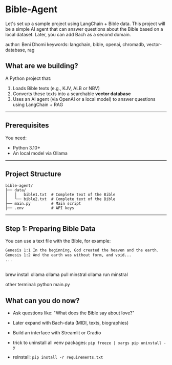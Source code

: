 # Bible-Agent
Let's set up a sample project using LangChain + Bible data. This project will be a simple AI agent that can answer questions about the Bible based on a local dataset. Later, you can add Bach as a second domain.

author: Beni Dhomi 
keywords: langchain, bible, openai, chromadb, vector-database, rag

## What are we building?
A Python project that:
1. Loads Bible texts (e.g., KJV, ALB or NBV)
2. Converts these texts into a searchable **vector database**
3. Uses an AI agent (via OpenAI or a local model) to answer questions using LangChain + RAG

---

## Prerequisites
You need:
- Python 3.10+
- An local model via Ollama
---

## Project Structure
```
bible-agent/
├── data/
│   │   bible1.txt  # Complete text of the Bible
│   └── bible2.txt  # Complete text of the Bible
├── main.py         # Main script
├── .env            # API keys
```

---

## Step 1: Preparing Bible Data
You can use a text file with the Bible, for example:
```txt
Genesis 1:1 In the beginning, God created the heaven and the earth.
Genesis 1:2 And the earth was without form, and void...
...
```

## 
brew install ollama 
ollama pull minstral
ollama run minstral

other terminal: python main.py

## What can you do now?
- Ask questions like: "What does the Bible say about love?"
- Later expand with Bach-data (MIDI, texts, biographies)
- Build an interface with Streamlit or Gradio

- trick to uninstall all venv packages: 
```pip freeze | xargs pip uninstall -y```
- reinstall: 
```pip install -r requirements.txt```